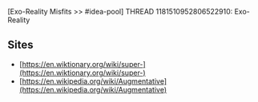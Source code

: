 [Exo-Reality Misfits >> #idea-pool] THREAD 1181510952806522910: Exo-Reality 

## Sites
- [https://en.wiktionary.org/wiki/super-](https://en.wiktionary.org/wiki/super-)
- [https://en.wikipedia.org/wiki/Augmentative](https://en.wikipedia.org/wiki/Augmentative)
